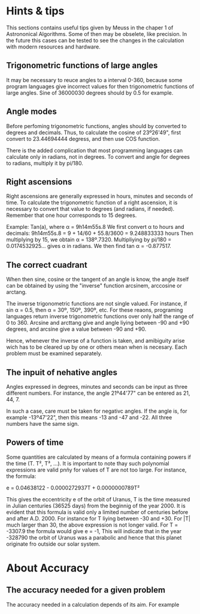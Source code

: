 # Hints & tips

This sections contains useful tips given by Meuss in the chaper 1 of Astrononical Algorithms. Some of then may be obselete, like precision. In the future this cases can be tested to see the changes in the calculation with modern resources and hardware.

## Trigonometric functions of large angles

It may be necessary to reuce angles to a interval 0-360, because some program languages give incorrect values for then trigonometric functions of large angles. Sine of 36000030 degrees should by 0.5 for example.

## Angle modes

Before perfoming trigonometric functions, angles should by converted to degrees and decimals. Thus, to calculate the cosine of 23º26'49", first convert to 23.44694444 degress, and then use COS function.

There is the added complication that most programming languages can calculate only in radians, not in degrees. To convert and angle for degrees to radians, multiply it by pi/180.

## Right ascensions

Right ascensions are generally expressed in hours, minutes and seconds of time. To calculate the trigonometric function of a right ascension, it is necessary to convert that value to degrees (and radians, if needed).
Remember that one hour corresponds to 15 degrees.

Example: Tan(a), where α = 9h14m55s.8
We first convert α to hours and decimals:
9h14m55s.8 = 9 + 14/60 + 55.8/3600 = 9.248833333 hours
Then multiplying by 15, we obtain α = 138º.7320.
Multipliying by pi/180 = 0.0174532925... gives α in radians. We then find tan α = -0.877517.

## The correct cuadrant

When then sine, cosine or the tangent of an angle is know, the angle itself can be obtained by using the "inverse" function arcsinem, arccosine or arctang.

The inverse trigonometric functions are not single valued. For instance, if sin α = 0.5, then α = 30º, 150º, 390º, etc. For these reaons, programing languages return inverse trigonometric functions over only half the range of 0 to 360. Arcsine and arcttang give and angle liying between -90 and +90 degrees, and arcsine give a value between -90 and +90.

Hence, whenever the inverse of a function is taken, and amibiguity arise wich has to be cleared up by one or others mean when is necesary. Each problem must be examined separately.

## The inpuit of nehative angles

Angles expressed in degrees, minutes and seconds can be input as three different numbers. For instance, the angle 21º44'77" can be entered as 21, 44, 7.

In such a case, care must be taken for negativc angles. If the angle is, for example -13º47'22", then this means -13 and -47 and -22. All three numbers have the same sign.

## Powers of time

Some quantities are calculated by means of a formula containing powers if the time (T. T², T³, ...). It is important to note thay such polynomial expressions are valid pnñy for values of T are not too large. For instance, the formula:

e = 0.04638122 - 0.0000272937T + 0.0000000789T²

This gives the eccentricity e of the orbit of Uranus, T is the time measured in Julian centuries (36525 days) from the beginnig of the year 2000. It is evident that this formula is valid only a limited number of centuries before and after A.D. 2000. For instance for T liying between -30 and +30. For |T| much larger than 30, the above expression is not longer valid. For T = -3307.9 the formula would give e = -1, This will indicate that in the year -328790 the orbit of Uranus was a parabolic and hence that this planet originate fro outside our solar system.

# About Accuracy

## The accuracy needed for a given problem

The accuracy needed in a calculation depends of its aim. For example
